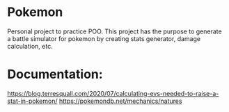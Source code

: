 # Pokemon
Personal project to practice POO. This project has the purpose to generate a battle simulator for pokemon by creating stats generator, damage calculation, etc.


# Documentation:
https://blog.terresquall.com/2020/07/calculating-evs-needed-to-raise-a-stat-in-pokemon/
https://pokemondb.net/mechanics/natures
